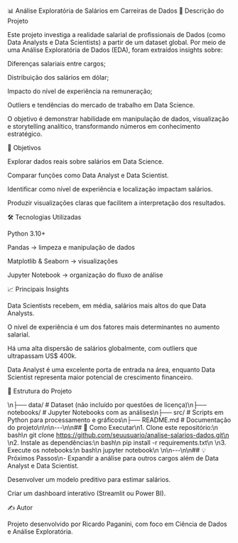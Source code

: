📊 Análise Exploratória de Salários em Carreiras de Dados
📌 Descrição do Projeto

Este projeto investiga a realidade salarial de profissionais de Dados (como Data Analysts e Data Scientists) a partir de um dataset global.
Por meio de uma Análise Exploratória de Dados (EDA), foram extraídos insights sobre:

Diferenças salariais entre cargos;

Distribuição dos salários em dólar;

Impacto do nível de experiência na remuneração;

Outliers e tendências do mercado de trabalho em Data Science.

O objetivo é demonstrar habilidade em manipulação de dados, visualização e storytelling analítico, transformando números em conhecimento estratégico.

🎯 Objetivos

Explorar dados reais sobre salários em Data Science.

Comparar funções como Data Analyst e Data Scientist.

Identificar como nível de experiência e localização impactam salários.

Produzir visualizações claras que facilitem a interpretação dos resultados.

🛠️ Tecnologias Utilizadas

Python 3.10+

Pandas → limpeza e manipulação de dados

Matplotlib & Seaborn → visualizações

Jupyter Notebook → organização do fluxo de análise

📈 Principais Insights

Data Scientists recebem, em média, salários mais altos do que Data Analysts.

O nível de experiência é um dos fatores mais determinantes no aumento salarial.

Há uma alta dispersão de salários globalmente, com outliers que ultrapassam US$ 400k.

Data Analyst é uma excelente porta de entrada na área, enquanto Data Scientist representa maior potencial de crescimento financeiro.

📂 Estrutura do Projeto

\n├── data/ # Dataset (não incluído por questões de licença)\n├── notebooks/ # Jupyter Notebooks com as análises\n├── src/ # Scripts em Python para processamento e gráficos\n├── README.md # Documentação do projeto\n\n\n---\n\n## 🚀 Como Executar\n1. Clone este repositório:\n bash\n git clone https://github.com/seuusuario/analise-salarios-dados.git\n \n2. Instale as dependências:\n bash\n pip install -r requirements.txt\n \n3. Execute os notebooks:\n bash\n jupyter notebook\n \n\n---\n\n## 💡 Próximos Passos\n- Expandir a análise para outros cargos além de Data Analyst e Data Scientist.

Desenvolver um modelo preditivo para estimar salários.

Criar um dashboard interativo (Streamlit ou Power BI).

✍️ Autor

Projeto desenvolvido por Ricardo Paganini, com foco em Ciência de Dados e Análise Exploratória.
